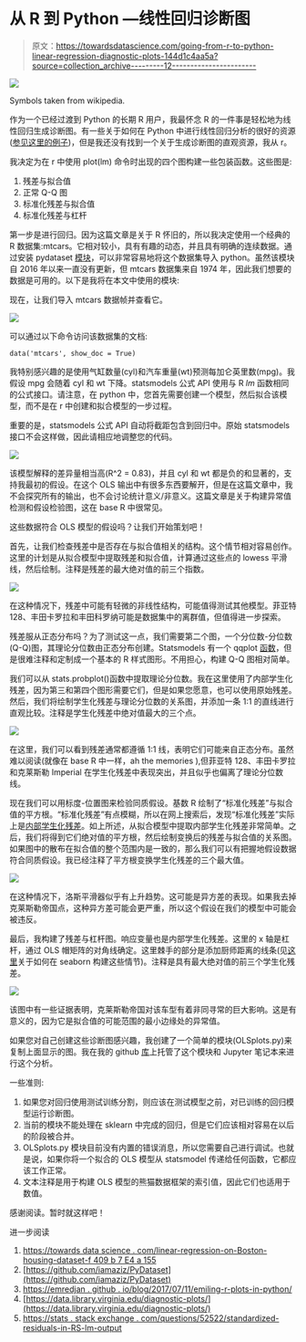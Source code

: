 # 从 R 到 Python —线性回归诊断图

> 原文：<https://towardsdatascience.com/going-from-r-to-python-linear-regression-diagnostic-plots-144d1c4aa5a?source=collection_archive---------12----------------------->

![](img/dc7fa096b5026957501715ee50a4b3cf.png)

Symbols taken from wikipedia.

作为一个已经过渡到 Python 的长期 R 用户，我最怀念 R 的一件事是轻松地为线性回归生成诊断图。有一些关于如何在 Python 中进行线性回归分析的很好的资源([参见这里的例子](/linear-regression-on-boston-housing-dataset-f409b7e4a155))，但是我还没有找到一个关于生成诊断图的直观资源，我从 r。

我决定为在 r 中使用 plot(lm) 命令时出现的四个图构建一些包装函数。这些图是:

1.  残差与拟合值
2.  正常 Q-Q 图
3.  标准化残差与拟合值
4.  标准化残差与杠杆

第一步是进行回归。因为这篇文章是关于 R 怀旧的，所以我决定使用一个经典的 R 数据集:mtcars。它相对较小，具有有趣的动态，并且具有明确的连续数据。通过安装 pydataset [模块](https://github.com/iamaziz/PyDataset)，可以非常容易地将这个数据集导入 python。虽然该模块自 2016 年以来一直没有更新，但 mtcars 数据集来自 1974 年，因此我们想要的数据是可用的。以下是我将在本文中使用的模块:

现在，让我们导入 mtcars 数据帧并查看它。

![](img/f17a40d3c3d949dd09c3445b16e7649d.png)

可以通过以下命令访问该数据集的文档:

```
data('mtcars', show_doc = True)
```

我特别感兴趣的是使用气缸数量(cyl)和汽车重量(wt)预测每加仑英里数(mpg)。我假设 mpg 会随着 cyl 和 wt 下降。statsmodels 公式 API 使用与 R *lm* 函数相同的公式接口。请注意，在 python 中，您首先需要创建一个模型，然后拟合该模型，而不是在 r 中创建和拟合模型的一步过程。

重要的是，statsmodels 公式 API 自动将截距包含到回归中。原始 statsmodels 接口不会这样做，因此请相应地调整您的代码。

![](img/7301afd6ea0a67ec342a11aad011b5a6.png)

该模型解释的差异量相当高(R^2 = 0.83)，并且 cyl 和 wt 都是负的和显著的，支持我最初的假设。在这个 OLS 输出中有很多东西要解开，但是在这篇文章中，我不会探究所有的输出，也不会讨论统计意义/非意义。这篇文章是关于构建异常值检测和假设检验图，这在 base R 中很常见。

这些数据符合 OLS 模型的假设吗？让我们开始策划吧！

首先，让我们检查残差中是否存在与拟合值相关的结构。这个情节相对容易创作。这里的计划是从拟合模型中提取残差和拟合值，计算通过这些点的 lowess 平滑线，然后绘制。注释是残差的最大绝对值的前三个指数。

![](img/c9df6b4813cf958502d2f9528735d8c4.png)

在这种情况下，残差中可能有轻微的非线性结构，可能值得测试其他模型。菲亚特 128、丰田卡罗拉和丰田科罗纳可能是数据集中的离群值，但值得进一步探索。

残差服从正态分布吗？为了测试这一点，我们需要第二个图，一个分位数-分位数(Q-Q)图，其理论分位数由正态分布创建。Statsmodels 有一个 qqplot [函数](http://www.statsmodels.org/dev/generated/statsmodels.graphics.gofplots.qqplot.html)，但是很难注释和定制成一个基本的 R 样式图形。不用担心，构建 Q-Q 图相对简单。

我们可以从 stats.probplot()函数中提取理论分位数。我在这里使用了内部学生化残差，因为第三和第四个图形需要它们，但是如果您愿意，也可以使用原始残差。然后，我们将绘制学生化残差与理论分位数的关系图，并添加一条 1:1 的直线进行直观比较。注释是学生化残差中绝对值最大的三个点。

![](img/c2ba3a2d95a0202d67d65a8c05ad09a0.png)

在这里，我们可以看到残差通常都遵循 1:1 线，表明它们可能来自正态分布。虽然难以阅读(就像在 base R 中一样，ah the memories ),但菲亚特 128、丰田卡罗拉和克莱斯勒 Imperial 在学生化残差中表现突出，并且似乎也偏离了理论分位数线。

现在我们可以用标度-位置图来检验同质假设。基数 R 绘制了“标准化残差”与拟合值的平方根。“标准化残差”有点模糊，所以在网上搜索后，发现“标准化残差”实际上是[内部学生化残差](https://stats.stackexchange.com/questions/52522/standardized-residuals-in-rs-lm-output)。如上所述，从拟合模型中提取内部学生化残差非常简单。之后，我们将得到它们绝对值的平方根，然后绘制变换后的残差与拟合值的关系图。如果图中的散布在拟合值的整个范围内是一致的，那么我们可以有把握地假设数据符合同质假设。我已经注释了平方根变换学生化残差的三个最大值。

![](img/95108af3bc70374b6017a28782b7f656.png)

在这种情况下，洛斯平滑器似乎有上升趋势。这可能是异方差的表现。如果我去掉克莱斯勒帝国点，这种异方差可能会更严重，所以这个假设在我们的模型中可能会被违反。

最后，我构建了残差与杠杆图。响应变量也是内部学生化残差。这里的 x 轴是杠杆，通过 OLS 帽矩阵的对角线确定。这里棘手的部分是添加厨师距离的线条(见[这里](https://emredjan.github.io/blog/2017/07/11/emulating-r-plots-in-python/)关于如何在 seaborn 构建这些情节)。注释是具有最大绝对值的前三个学生化残差。

![](img/632176408930fa0683caeccceab13cfe.png)

该图中有一些证据表明，克莱斯勒帝国对该车型有着非同寻常的巨大影响。这是有意义的，因为它是拟合值的可能范围的最小边缘处的异常值。

如果您对自己创建这些诊断图感兴趣，我创建了一个简单的模块(OLSplots.py)来复制上面显示的图。我在我的 github [库](https://github.com/j-sadowski/FromRtoPython.git)上托管了这个模块和 Jupyter 笔记本来进行这个分析。

一些准则:

1.  如果您对回归使用测试训练分割，则应该在测试模型之前，对已训练的回归模型运行诊断图。
2.  当前的模块不能处理在 sklearn 中完成的回归，但是它们应该相对容易在以后的阶段被合并。
3.  OLSplots.py 模块目前没有内置的错误消息，所以您需要自己进行调试。也就是说，如果你将一个拟合的 OLS 模型从 statsmodel 传递给任何函数，它都应该工作正常。
4.  文本注释是用于构建 OLS 模型的熊猫数据框架的索引值，因此它们也适用于数值。

感谢阅读。暂时就这样吧！

进一步阅读

1.  [https://towards data science . com/linear-regression-on-Boston-housing-dataset-f 409 b 7 E4 a 155](/linear-regression-on-boston-housing-dataset-f409b7e4a155)
2.  [https://github.com/iamaziz/PyDataset](https://github.com/iamaziz/PyDataset)
3.  [https://emredjan . github . io/blog/2017/07/11/emiling-r-plots-in-python/](https://emredjan.github.io/blog/2017/07/11/emulating-r-plots-in-python/)
4.  [https://data.library.virginia.edu/diagnostic-plots/](https://data.library.virginia.edu/diagnostic-plots/)
5.  [https://stats . stack exchange . com/questions/52522/standardized-residuals-in-RS-lm-output](https://stats.stackexchange.com/questions/52522/standardized-residuals-in-rs-lm-output)